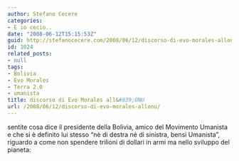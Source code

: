 ```yaml
---
author: Stefano Cecere
categories:
- E io cecio..
date: "2008-06-12T15:15:53Z"
guid: http://stefanocecere.com/2008/06/12/discorso-di-evo-morales-allonu/
id: 1024
related_posts:
- null
tags:
- Bolivia
- Evo Morales
- Terra 2.0
- umanista
title: discorso di Evo Morales all&#039;ONU
url: /2008/06/12/discorso-di-evo-morales-allonu/
---
```


sentite cosa dice il presidente della Bolivia, amico del Movimento Umanista e che si è definito lui stesso &#8220;nè di destra né di sinistra, bensì Umanista&#8221;, riguardo a come non spendere trilioni di dollari in armi ma nello sviluppo del pianeta: